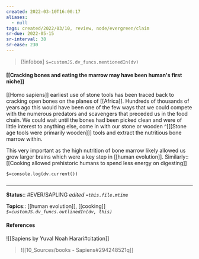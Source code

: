 ```yaml
---
created: 2022-03-10T16:00:17 
aliases:
  - null
tags: created/2022/03/10, review, node/evergreen/claim
sr-due: 2022-05-15
sr-interval: 38
sr-ease: 230
---
```

> [!infobox]
`$=customJS.dv_funcs.mentionedIn(dv)`

#### [[Cracking bones and eating the marrow may have been human's first niche]] 

[[Homo sapiens]] earliest use of stone tools has been traced back to cracking open bones on the planes of [[Africa]]. Hundreds of thousands of years ago this would have been one of the few ways that we could compete with the numerous predators and scavengers that preceded us in the food chain. We could wait until the bones had been picked clean and were of little interest to anything else, come in with our stone or wooden
^[[[Stone age tools were primarily wooden]]]
tools and extract the nutritious bone marrow within. 

This very important as the high nutrition of bone marrow likely allowed us grow larger brains which were a key step in [[human evolution]].
Similarly:: [[Cooking allowed prehistoric humans to spend less energy on digesting]]

`$=console.log(dv.current())`
### <hr class="footnote"/>

**Status**:: #EVER/SAPLING 
*edited `=this.file.mtime`*

**Topics**:: [[human evolution]], [[cooking]]
*`$=customJS.dv_funcs.outlinedIn(dv, this)`*

#### References

![[Sapiens by Yuval Noah Harari#citation]]

> ![[10_Sources/books - Sapiens#294248521q]]
